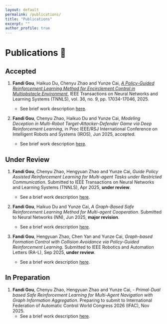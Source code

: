```yaml
---
layout: default
permalink: /publications/
title: "Publications"
excerpt: ""
author_profile: true
---
```

# Publications 📖

## Accepted

1. **Fandi Gou**, Haikuo Du, Chenyu Zhao and Yunze Cai, *[A Policy-Guided Reinforcement Learning Method for Encirclement
Control in Multiobstacle Environment](https://ieeexplore.ieee.org/document/11006133)*, IEEE Transactions on Neural Networks and Learning Systems (TNNLS), vol. 36, no. 9, pp. 17034-17046, 2025.
	- See brief work description [here](/publications/encirclement2025/).

1. **Fandi Gou**, Chenyu Zhao, Haikuo Du and Yunze Cai, *Modeling Deception in Multi-Robot Target-Attacker-Defender Game via Deep Reinforcement Learning*, in Proc IEEE/RSJ International Conference on Intelligent Robots and Systems (IROS), Jun 2025, accepted.
	- See brief work description [here](/publications/deception2025/).

## Under Review

1. **Fandi Gou**, Chenyu Zhao, Hengyuan Zhao and Yunze Cai, *Guide Policy Assisted Reinforcement Learning for Multi-agent Tasks
under Restricted Communication*. Submitted to IEEE Transactions on Neural Networks and Learning Systems (TNNLS), Apr 2025, **under review**.
	- See a brief work description [here](/publications/gpa-marl2025/).

1. **Fandi Gou**, Haikuo Du and Yunze Cai, *A Graph-Based Safe Reinforcement Learning Method for Multi-agent
Cooperation*. Submitted to Neural Networks (NN), Jun 2025, **major revision**.
	- See a brief work description [here](/publications/nn2025/).

1. **Fandi Gou**, Hengyuan Zhao, Chen Yan and Yunze Cai, *Graph-based Formation Control with Collision Avoidance via Policy-Guided Reinforcement Learning*. Submitted to IEEE Robotics and Automation Letters (RA-L), Sep 2025, **under review**.
	- See a brief work description [here](/publications/ral2025/).

## In Preparation

1. **Fandi Gou**, Chenyu Zhao, Hengyuan Zhao and Yunze Cai, *- Primal-Dual based Safe Reinforcement Learning for Multi-Agent Navigation with Graph Information Aggregation*. Preparing to submit to International Federation of Automatic Control World Congress 2026 (IFAC), Nov 2025.
	- See a brief work description [here](/publications/ifac2026/).

<!-- 
## Subpages

Below are the publication subpages in this section. This list is generated automatically from pages whose URL contains "/publications/" (excluding this index page).

<ul>
{% for p in site.pages %}
	{% if p.url contains '/publications/' and p.url != '/publications/' %}
		<li><a href="{{ p.url }}">{{ p.title }}</a></li>
	{% endif %}
{% endfor %}
</ul> -->